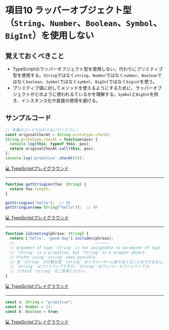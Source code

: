 # 項目10  ラッパーオブジェクト型（`String`、`Number`、`Boolean`、`Symbol`、`BigInt`）を使用しない

## 覚えておくべきこと

* TypeScriptのラッパーオブジェクト型を使用しない。代わりにプリミティブ型を使用する。`String`ではなく`string`、`Number`ではなく`number`、`Boolean`ではなく`boolean`、`Symbol`ではなく`symbol`、`BigInt`ではなく`bigint`を使う。
* プリミティブ値に対してメソッドを使えるようにするために、ラッパーオブジェクトがどのように使われるているかを理解する。`Symbol`と`BigInt`を除き、インスタンス化や直接の使用を避ける。

## サンプルコード

```js
// 本番のコードではやらないでください！
const originalCharAt = String.prototype.charAt;
String.prototype.charAt = function(pos) {
  console.log(this, typeof this, pos);
  return originalCharAt.call(this, pos);
};
console.log('primitive'.charAt(3));
```

[💻 TypeScriptプレイグラウンド](https://www.typescriptlang.org/ja/play/?ts=5.8.2#code/PTAEhpzQrV0OwZGaGQfhkJMMhzBkPYMgQhkJEMgrBkCIMzB5BkAMGQVQZdBAf4CgBjAewDsBnAF1FoCcBLAc0-oEMANgGEAFv3YBBVgF5QAZWZd63AHQAHdrWbaAnuoCmq6uKnMA3JUXK1m7XsPHT00HIBmAV3rVmnBgAp1WkYASlAAb0pQUDomWkEjQVpuf2ZRTkYAGlBmfQNaNxz0rNAg0Mto9gNmD3Z6Ni5eARFnZmMhQVTi7LKQywBfS1jGeMTk-wByTU4AW05fADcDCacJaX8AZhC+oA)

----

```ts
function getStringLen(foo: String) {
  return foo.length;
}

getStringLen("hello");  // OK
getStringLen(new String("hello"));  // OK
```

[💻 TypeScriptプレイグラウンド](https://www.typescriptlang.org/ja/play/?ts=5.8.2#code/GYVwdgxgLglg9mABAcwKZQMpQE4zMgGVTAApg44AuRLXfASkQG8AoRRbdEbJcuAOgA2xZFAAWAbhYBfFizSYceQsRIAiMakGC4a+hPYB6Q4gDyAaXnpayoqTCoA7jSX51m7bvr6jJi0A)

----

```ts
function isGreeting(phrase: String) {
  return ['hello', 'good day'].includes(phrase);
  //                                    ~~~~~~
  // Argument of type 'String' is not assignable to parameter of type 'string'.
  // 'string' is a primitive, but 'String' is a wrapper object.
  // Prefer using 'string' when possible.
  // 型 'String' の引数を型 'string' のパラメーターに割り当てることはできません。
  // 'string' はプリミティブですが、'String' はラッパー オブジェクトです。
  // できれば 'string' をご使用ください。
}
```

[💻 TypeScriptプレイグラウンド](https://www.typescriptlang.org/ja/play/?ts=5.8.2#code/GYVwdgxgLglg9mABDAzgcQE4FMuzAcwAoAHACwwEMUsAuRAZSgxgIEpEBvAKEUWyhAYkAbQDkpLABtJcUQBpEo-HDgATRKooBPUQF0AdCwiSQqrChLkqWVgG4eiAPSPert+4+eviAH5--Ds6IAIIY+CAAtlhgUIhwwIhQWsRYiozMBKLIKIhgcLFUKDD4YBQARpKpUHCIxBSUUVBYGHEJSSmKKEws+KL6gS6iXRm92YgUtcwRMLAAblgKZSCxouk9WajjiADulMQpLXBlAFZY0P28QQAK2MDNiCBFBJ3dmTsSSMRwKEUVWBdOFyAaPU0q9RoA7BkAqPqAB1NAEkMIKGYKy4MAiwyAS4ZAIcMgB+GQD9DFjANYMgCclQBRDIBlfUAZgyAaIZAMoMgAsGQD2DIBzBkAsgyAPwZANoMgGSGQBADAMXiMsvTAOsMgCuGQD7DIAxhkAxQyANYZGYBNBkAMgyAQAZVkjEPS0YBhhhRWMQgCqGGWADoZAOUMgHqGQATDAreZcXCzADEMgAcGfnrRCwwAqDIB-eUAFK6AeQZAAYMgFUGQAiDLyAL5AA)

----

```ts
const s: String = "primitive";
const n: Number = 12;
const b: Boolean = true;
```

[💻 TypeScriptプレイグラウンド](https://www.typescriptlang.org/ja/play/?ts=5.8.2#code/MYewdgzgLgBBBcMDKUBOBLMBzGBeGARAA4YC26U6AbgKYEDcAUKJLGIgHICupARjajwwAjACYmLaDF6IAQiBAAbGgEMwQtFxr0gA)
